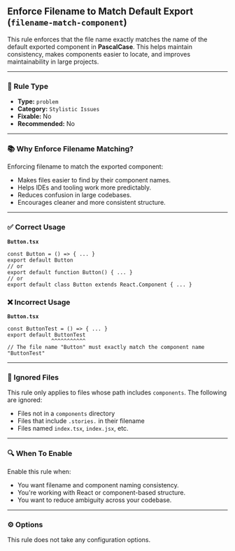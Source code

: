 ## Enforce Filename to Match Default Export (`filename-match-component`)

This rule enforces that the file name exactly matches the name of the default exported component in **PascalCase**. This helps maintain consistency, makes components easier to locate, and improves maintainability in large projects.

---

### 🧩 Rule Type

- **Type:** `problem`
- **Category:** `Stylistic Issues`
- **Fixable:** No
- **Recommended:** No

---

### 📚 Why Enforce Filename Matching?

Enforcing filename to match the exported component:

- Makes files easier to find by their component names.
- Helps IDEs and tooling work more predictably.
- Reduces confusion in large codebases.
- Encourages cleaner and more consistent structure.

---

### ✅ Correct Usage

**`Button.tsx`**

```tsx
const Button = () => { ... }
export default Button
// or
export default function Button() { ... }
// or
export default class Button extends React.Component { ... }
```

### ❌ Incorrect Usage

**`Button.tsx`**

```tsx
const ButtonTest = () => { ... }
export default ButtonTest
              ^^^^^^^^^^^
// The file name "Button" must exactly match the component name "ButtonTest"
```

---

### 📂 Ignored Files

This rule only applies to files whose path includes `components`.
The following are ignored:

- Files not in a `components` directory
- Files that include `.stories.` in their filename
- Files named `index.tsx`, `index.jsx`, etc.

---

### 🔍 When To Enable

Enable this rule when:

- You want filename and component naming consistency.
- You're working with React or component-based structure.
- You want to reduce ambiguity across your codebase.

---

### ⚙️ Options

This rule does not take any configuration options.
